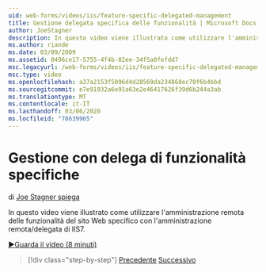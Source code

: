 ```yaml
---
uid: web-forms/videos/iis/feature-specific-delegated-management
title: Gestione delegata specifica delle funzionalità | Microsoft Docs
author: JoeStagner
description: In questo video viene illustrato come utilizzare l'amministrazione remota delle funzionalità del sito Web specifico con l'amministrazione remota/delegata di IIS7.
ms.author: riande
ms.date: 03/09/2009
ms.assetid: 0496ce17-5755-4f4b-82ee-34f5a0fefdd7
msc.legacyurl: /web-forms/videos/iis/feature-specific-delegated-management
msc.type: video
ms.openlocfilehash: a37a2153f5096d4d28569da234868ec70f6b4bbd
ms.sourcegitcommit: e7e91932a6e91a63e2e46417626f39d6b244a3ab
ms.translationtype: MT
ms.contentlocale: it-IT
ms.lasthandoff: 03/06/2020
ms.locfileid: "78639965"
---
```

# <a name="feature-specific-delegated-management"></a>Gestione con delega di funzionalità specifiche

di [Joe Stagner spiega](https://github.com/JoeStagner)

In questo video viene illustrato come utilizzare l'amministrazione remota delle funzionalità del sito Web specifico con l'amministrazione remota/delegata di IIS7.

[&#9654;Guarda il video (8 minuti)](https://channel9.msdn.com/Blogs/ASP-NET-Site-Videos/feature-specific-delegated-management)

> [!div class="step-by-step"]
> [Precedente](working-with-iis7-deligated-admin.md)
> [Successivo](troubleshooting-production-aspnet-apps.md)
